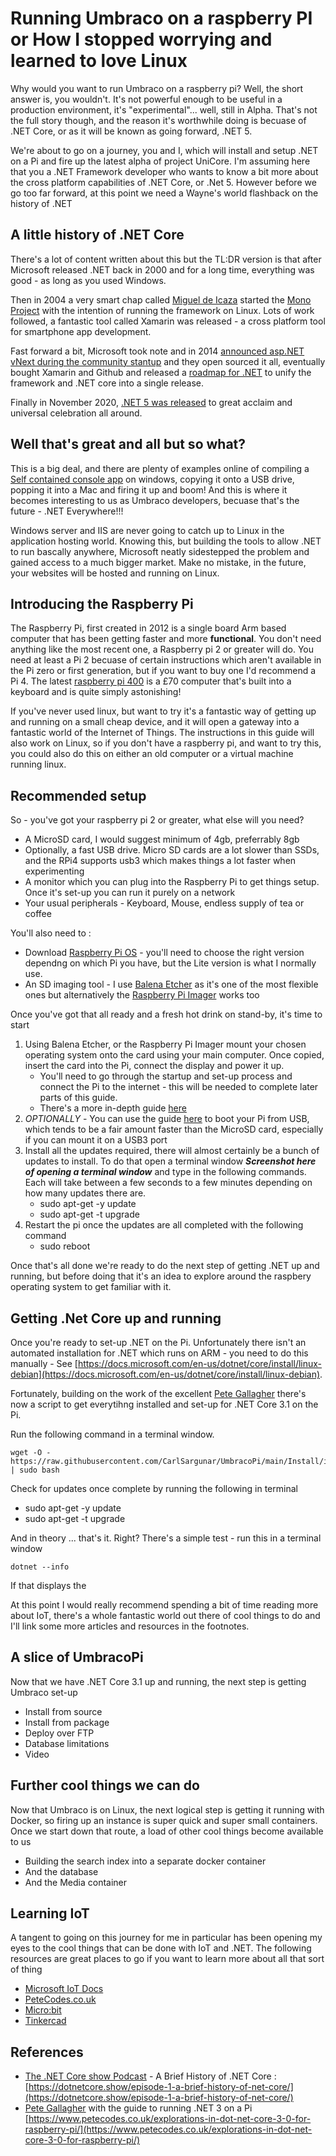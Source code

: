 # Running Umbraco on a raspberry PI or How I stopped worrying and learned to love Linux

Why would you want to run Umbraco on a raspberry pi? Well, the short answer is, you wouldn't. It's not powerful enough to be useful in a production environment, it's "experimental"... well, still in Alpha. That's not the full story though, and the reason it's worthwhile doing is becuase of .NET Core, or as it will be known as going forward, .NET 5. 

We're about to go on a journey, you and I, which will install and setup .NET on a Pi and fire up the latest alpha of project UniCore. I'm assuming here that you a .NET Framework developer who wants to know a bit more about the cross platform capabilities of .NET Core, or .Net 5. However before we go too far forward, at this point we need a Wayne's world flashback on the history of .NET

## A little history of .NET Core

There's a lot of content written about this but the TL:DR version is that after Microsoft released .NET back in 2000 and for a long time, everything was good - as long as you used Windows.

Then in 2004 a very smart chap called [Miguel de Icaza](https://twitter.com/migueldeicaza) started the [Mono Project](https://www.mono-project.com/) with the intention of running the framework on Linux. Lots of work followed, a fantastic tool called Xamarin was released - a cross platform tool for smartphone app development. 

Fast forward a bit, Microsoft took note and in 2014 [announced asp.NET vNext during the community stantup](https://www.youtube.com/watch?v=1rLbT6pBtak) and they open sourced it all, eventually bought Xamarin and Github and released a [roadmap for .NET](https://github.com/dotnet/core/blob/master/roadmap.md) to unify the framework and .NET core into a single release. 

Finally in November 2020, [.NET 5 was released](https://devblogs.microsoft.com/dotnet/announcing-net-5-0/) to great acclaim and universal celebration all around. 

## Well that's great and all but so what?

This is a big deal, and there are plenty of examples online of compiling a [Self contained console app](https://docs.microsoft.com/en-us/dotnet/core/deploying/#self-contained-application) on windows, copying it onto a USB drive, popping it into a Mac and firing it up and boom! And this is where it becomes interesting to us as Umbraco developers, becuase that's the future - .NET Everywhere!!!

Windows server and IIS are never going to catch up to Linux in the application hosting world. Knowing this, but building the tools to allow .NET to run bascally anywhere, Microsoft neatly sidestepped the problem and gained access to a much bigger market. Make no mistake, in the future, your websites will be hosted and running on Linux.

## Introducing the Raspberry Pi

The Raspberry Pi, first created in 2012 is a single board Arm based computer that has been getting faster and more **functional**. You don't need anything like the most recent one, a Raspberry pi 2 or  greater will do. You need at least a Pi 2 becuase of certain instructions which aren't available in the Pi zero or first generation, but if you want to buy one I'd recommend a Pi 4. The latest [raspberry pi 400](https://thepihut.com/products/raspberry-pi-400) is a £70 computer that's built into a keyboard and is quite simply astonishing!

If you've never used linux, but want to try it's a fantastic way of getting up and running on a small cheap device, and it will open a gateway into a fantastic world of the Internet of Things. The instructions in this guide will also work on Linux, so if you don't have a raspberry pi, and want to try this, you could also do this on either an old computer or a virtual machine running linux. 

## Recommended setup

So - you've got your raspberry pi 2 or greater, what else will you need?

 - A MicroSD card, I would suggest minimum of 4gb, preferrably 8gb
 - Optionally, a fast USB drive. Micro SD cards are a lot slower than SSDs, and the RPi4 supports usb3 which makes things a lot faster when experimenting
 - A monitor which you can plug into the Raspberry Pi to get things setup. Once it's set-up you can run it purely on a network
 - Your usual peripherals - Keyboard, Mouse, endless supply of tea or coffee

You'll also need to :

 - Download [Raspberry Pi OS](https://www.raspberrypi.org/software/operating-systems/) - you'll need to choose the right version dependng on which Pi you have, but the Lite version is what I normally use.
 - An SD imaging tool - I use [Balena Etcher](https://www.balena.io/etcher/) as it's one of the most flexible ones but alternatively the [Raspberry Pi Imager](https://www.raspberrypi.org/software/) works too

Once you've got that all ready and a fresh hot drink on stand-by, it's time to start

1. Using Balena Etcher, or the Raspberry Pi Imager mount your chosen operating system onto the card using your main computer. Once copied, insert the card into the Pi, connect the display and power it up.
    - You'll need to go through the startup and set-up process and connect the Pi to the internet - this will be needed to complete later parts of this guide.
    - There's a more in-depth guide [here](https://www.raspberrypi.org/help/quick-start-guide.../)
2. *OPTIONALLY* - You can use the guide [here](https://www.raspberrypi.org/documentation/hardware/raspberrypi/bootmodes/msd.md) to boot your Pi from USB, which tends to be a fair amount faster than the MicroSD card, especially if you can mount it on a USB3 port
3. Install all the updates required, there will almost certainly be a bunch of updates to install. To do that open a terminal window ***Screenshot here of opening a terminal window*** and type in the following commands. Each will take between a few seconds to a few minutes depending on how many updates there are.
    - sudo apt-get -y update
    - sudo apt-get -t upgrade
4. Restart the pi once the updates are all completed with the following command
    - sudo reboot


Once that's all done we're ready to do the next step of getting .NET up and running, but before doing that it's an idea to explore around the raspbery operating system to get familiar with it.

## Getting .Net Core up and running

Once you're ready to set-up .NET on the Pi. Unfortunately there isn't an automated installation for .NET which runs on ARM - you need to do this manually - See [https://docs.microsoft.com/en-us/dotnet/core/install/linux-debian](https://docs.microsoft.com/en-us/dotnet/core/install/linux-debian). 

Fortunately, building on the work of the excellent [Pete Gallagher](https://twitter.com/pete_codes) there's now a script to get everytihng installed and set-up for .NET Core 3.1 on the Pi.

Run the following command in a terminal window. 

    wget -O - https://raw.githubusercontent.com/CarlSargunar/UmbracoPi/main/Install/install.sh | sudo bash

Check for updates once complete by running the following in terminal

- sudo apt-get -y update
- sudo apt-get -t upgrade

And in theory ... that's it. Right? There's a simple test - run this in a terminal window

    dotnet --info

If that displays the

At this point I would really recommend spending a bit of time reading more about IoT, there's a whole fantastic world out there of cool things to do and I'll link some more articles and resources in the footnotes. 

## A slice of UmbracoPi

Now that we have .NET Core 3.1 up and running, the next step is getting Umbraco set-up

- Install from source
- Install from package
- Deploy over FTP
- Database limitations
- Video

## Further cool things we can do

Now that Umbraco is on Linux, the next logical step is getting it running with Docker, so firing up an instance is super quick and super small containers. Once we start down that route, a load of other cool things become available to us

 - Building the search index into a separate docker container
 - And the database
 - And the Media container

## Learning IoT

A tangent to going on this journey for me in particular has been opening my eyes to the cool things that can be done with IoT and .NET. The following resources are great places to go if you want to learn more about all that sort of thing

 - [Microsoft IoT Docs](https://docs.microsoft.com/en-us/dotnet/iot/)
 - [PeteCodes.co.uk](https://www.petecodes.co.uk/blog/)
 - [Micro:bit](https://microbit.org/projects/)
 - [Tinkercad](https://www.tinkercad.com/)

## References

 - [The .NET Core show Podcast](https://twitter.com/dotNetCoreShow) - A Brief History of .NET Core : [https://dotnetcore.show/episode-1-a-brief-history-of-net-core/](https://dotnetcore.show/episode-1-a-brief-history-of-net-core/) 
 - [Pete Gallagher](https://twitter.com/pete_codes) with the guide to running .NET 3 on a Pi [https://www.petecodes.co.uk/explorations-in-dot-net-core-3-0-for-raspberry-pi/](https://www.petecodes.co.uk/explorations-in-dot-net-core-3-0-for-raspberry-pi/)
